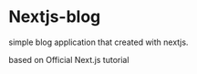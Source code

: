 # Nextjs-blog
simple blog application that created with nextjs. 

based on Official Next.js tutorial
